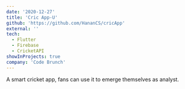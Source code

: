 ```yaml
---
date: '2020-12-27'
title: 'Cric App-U'
github: 'https://github.com/HananCS/cricApp'
external: ''
tech:
  - Flutter
  - Firebase
  - CricketAPI
showInProjects: true
company: 'Code Brunch'
---
```


A smart cricket app, fans can use it to emerge themselves as analyst.
